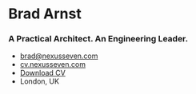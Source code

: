 # Brad Arnst
### A Practical Architect. An Engineering Leader.
* brad@nexusseven.com
* [cv.nexusseven.com](https://cv.nexusseven.com)
* [Download CV](https://cv.nexusseven.com/bradcv.pdf)
* London, UK